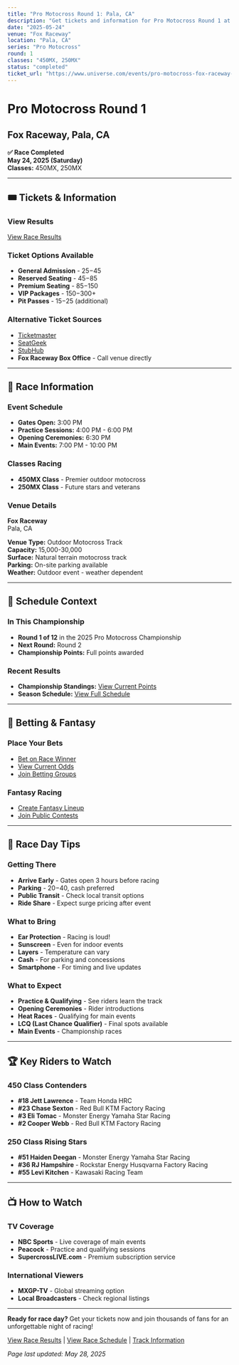 ```yaml
---
title: "Pro Motocross Round 1: Pala, CA"
description: "Get tickets and information for Pro Motocross Round 1 at Fox Raceway in Pala, CA"
date: "2025-05-24"
venue: "Fox Raceway"
location: "Pala, CA"
series: "Pro Motocross"
round: 1
classes: "450MX, 250MX"
status: "completed"
ticket_url: "https://www.universe.com/events/pro-motocross-fox-raceway-2025-05-24"
---
```


# Pro Motocross Round 1

## Fox Raceway, Pala, CA

**✅ Race Completed**  
**May 24, 2025 (Saturday)**  
**Classes:** 450MX, 250MX

---

## 🎟️ Tickets & Information

### View Results

[View Race Results](/results/pro-motocross-round-1/)

### Ticket Options Available
- **General Admission** - $25-$45
- **Reserved Seating** - $45-$85  
- **Premium Seating** - $85-$150
- **VIP Packages** - $150-$300+
- **Pit Passes** - $15-$25 (additional)

### Alternative Ticket Sources
- [Ticketmaster](https://www.ticketmaster.com/search?q=Fox%20Raceway%20supercross)
- [SeatGeek](https://seatgeek.com/search?q=Fox%20Raceway%20supercross)
- [StubHub](https://www.stubhub.com/search?q=Fox%20Raceway%20supercross)
- **Fox Raceway Box Office** - Call venue directly

---

## 🏁 Race Information

### Event Schedule
- **Gates Open:** 3:00 PM
- **Practice Sessions:** 4:00 PM - 6:00 PM
- **Opening Ceremonies:** 6:30 PM
- **Main Events:** 7:00 PM - 10:00 PM

### Classes Racing
- **450MX Class** - Premier outdoor motocross
- **250MX Class** - Future stars and veterans

### Venue Details
**Fox Raceway**  
Pala, CA

**Venue Type:** Outdoor Motocross Track  
**Capacity:** 15,000-30,000  
**Surface:** Natural terrain motocross track  
**Parking:** On-site parking available  
**Weather:** Outdoor event - weather dependent

---

## 📅 Schedule Context

### In This Championship
- **Round 1 of 12** in the 2025 Pro Motocross Championship  
- **Next Round:** Round 2
- **Championship Points:** Full points awarded

### Recent Results
- **Championship Standings:** [View Current Points](/standings/)
- **Season Schedule:** [View Full Schedule](/races/schedule/)

---

## 🎯 Betting & Fantasy

### Place Your Bets
- [Bet on Race Winner](/betting/place-bet/?race=pro-motocross-round-1)
- [View Current Odds](/betting/odds/)
- [Join Betting Groups](/betting/groups/)

### Fantasy Racing
- [Create Fantasy Lineup](/fantasy/)
- [Join Public Contests](/fantasy/contests/)

---

## 📱 Race Day Tips

### Getting There
- **Arrive Early** - Gates open 3 hours before racing
- **Parking** - $20-$40, cash preferred
- **Public Transit** - Check local transit options
- **Ride Share** - Expect surge pricing after event

### What to Bring
- **Ear Protection** - Racing is loud!
- **Sunscreen** - Even for indoor events
- **Layers** - Temperature can vary
- **Cash** - For parking and concessions
- **Smartphone** - For timing and live updates

### What to Expect
- **Practice & Qualifying** - See riders learn the track
- **Opening Ceremonies** - Rider introductions
- **Heat Races** - Qualifying for main events  
- **LCQ (Last Chance Qualifier)** - Final spots available
- **Main Events** - Championship races

---

## 🏆 Key Riders to Watch

### 450 Class Contenders
- **#18 Jett Lawrence** - Team Honda HRC
- **#23 Chase Sexton** - Red Bull KTM Factory Racing
- **#3 Eli Tomac** - Monster Energy Yamaha Star Racing
- **#2 Cooper Webb** - Red Bull KTM Factory Racing

### 250 Class Rising Stars
- **#51 Haiden Deegan** - Monster Energy Yamaha Star Racing
- **#36 RJ Hampshire** - Rockstar Energy Husqvarna Factory Racing
- **#55 Levi Kitchen** - Kawasaki Racing Team

---

## 📺 How to Watch

### TV Coverage
- **NBC Sports** - Live coverage of main events
- **Peacock** - Practice and qualifying sessions
- **SupercrossLIVE.com** - Premium subscription service

### International Viewers
- **MXGP-TV** - Global streaming option
- **Local Broadcasters** - Check regional listings

---

**Ready for race day?** Get your tickets now and join thousands of fans for an unforgettable night of racing!

[View Race Results](/results/pro-motocross-round-1/) | [View Race Schedule](/races/schedule/) | [Track Information](/tracks/)

*Page last updated: May 28, 2025*
